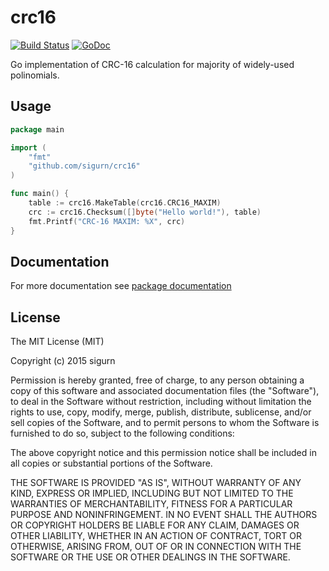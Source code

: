 
# crc16
[![Build Status](https://travis-ci.org/sigurn/crc16.svg?branch=master)](https://travis-ci.org/sigurn/crc16)
[![GoDoc](https://godoc.org/github.com/sigurn/crc16?status.svg)](https://godoc.org/github.com/sigurn/crc16)

Go implementation of CRC-16 calculation for majority of widely-used polinomials.

## Usage
```go
package main

import (
	"fmt"
	"github.com/sigurn/crc16"
)

func main() {
	table := crc16.MakeTable(crc16.CRC16_MAXIM)
	crc := crc16.Checksum([]byte("Hello world!"), table)
	fmt.Printf("CRC-16 MAXIM: %X", crc)
}
```
## Documentation
For more documentation see [package documentation](https://godoc.org/github.com/sigurn/crc16)
## License

The MIT License (MIT)

Copyright (c) 2015 sigurn

Permission is hereby granted, free of charge, to any person obtaining a copy of this software and associated documentation files (the "Software"), to deal in the Software without restriction, including without limitation the rights to use, copy, modify, merge, publish, distribute, sublicense, and/or sell copies of the Software, and to permit persons to whom the Software is furnished to do so, subject to the following conditions:

The above copyright notice and this permission notice shall be included in all copies or substantial portions of the Software.

THE SOFTWARE IS PROVIDED "AS IS", WITHOUT WARRANTY OF ANY KIND, EXPRESS OR IMPLIED, INCLUDING BUT NOT LIMITED TO THE WARRANTIES OF MERCHANTABILITY, FITNESS FOR A PARTICULAR PURPOSE AND NONINFRINGEMENT. IN NO EVENT SHALL THE AUTHORS OR COPYRIGHT HOLDERS BE LIABLE FOR ANY CLAIM, DAMAGES OR OTHER LIABILITY, WHETHER IN AN ACTION OF CONTRACT, TORT OR OTHERWISE, ARISING FROM, OUT OF OR IN CONNECTION WITH THE SOFTWARE OR THE USE OR OTHER DEALINGS IN THE SOFTWARE.


